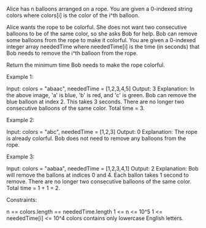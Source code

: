 Alice has n balloons arranged on a rope. You are given a 0-indexed string
colors where colors[i] is the color of the i^th balloon.

Alice wants the rope to be colorful. She does not want two consecutive
balloons to be of the same color, so she asks Bob for help. Bob can remove
some balloons from the rope to make it colorful. You are given a 0-indexed
integer array neededTime where neededTime[i] is the time (in seconds) that
Bob needs to remove the i^th balloon from the rope.

Return the minimum time Bob needs to make the rope colorful.


Example 1:


Input: colors = "abaac", neededTime = [1,2,3,4,5]
Output: 3
Explanation: In the above image, 'a' is blue, 'b' is red, and 'c' is green.
Bob can remove the blue balloon at index 2. This takes 3 seconds.
There are no longer two consecutive balloons of the same color. Total time =
3.

Example 2:


Input: colors = "abc", neededTime = [1,2,3]
Output: 0
Explanation: The rope is already colorful. Bob does not need to remove any
balloons from the rope.


Example 3:


Input: colors = "aabaa", neededTime = [1,2,3,4,1]
Output: 2
Explanation: Bob will remove the ballons at indices 0 and 4. Each ballon
takes 1 second to remove.
There are no longer two consecutive balloons of the same color. Total time =
1 + 1 = 2.



Constraints:


n == colors.length == neededTime.length
1 <= n <= 10^5
1 <= neededTime[i] <= 10^4
colors contains only lowercase English letters.




